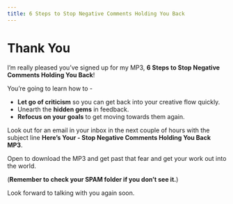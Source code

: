 ```yaml
---
title: 6 Steps to Stop Negative Comments Holding You Back
---
```


# Thank You

I’m really pleased you’ve signed up for my MP3, **6 Steps to Stop Negative Comments Holding You Back**! 

You’re going to learn how to -

* **Let go of criticism** so you can get back into your creative flow quickly.
* Unearth the **hidden gems** in feedback.
* **Refocus on your goals** to get moving towards them again.

Look out for an email in your inbox in the next couple of hours with the subject line **Here’s Your - Stop Negative Comments Holding You Back MP3**.

Open to download the MP3 and get past that fear and get your work out into the world.

(**Remember to check your SPAM folder if you don’t see it.**)

Look forward to talking with you again soon.